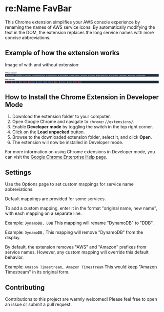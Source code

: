 # re:Name FavBar
This Chrome extension simplifies your AWS console experience by renaming the names of AWS service icons. By automatically modifying the text in the DOM, the extension replaces the long service names with more concise abbreviations.

## Example of how the extension works

Image of with and without extension:

![](img/navivar-before-after.png)



## How to Install the Chrome Extension in Developer Mode

1. Download the extension folder to your computer.
2. Open Google Chrome and navigate to `chrome://extensions/`.
3. Enable **Developer mode** by toggling the switch in the top right corner.
4. Click on the **Load unpacked** button.
5. Browse to the downloaded extension folder, select it, and click **Open**.
6. The extension will now be installed in Developer mode.

For more information on using Chrome extensions in Developer mode, you can visit the [Google Chrome Enterprise Help page](https://support.google.com/chrome/a/answer/2714278?hl=en).


## Settings

Use the Options page to set custom mappings for service name abbreviations.

Default mappings are provided for some services.

To add a custom mapping, enter it in the format "original name, new name", with each mapping on a separate line.

Example: `DynamoDB, DDB`
This mapping will rename "DynamoDB" to "DDB".

Example: `DynamoDB,`
This mapping will remove "DynamoDB" from the display.

By default, the extension removes "AWS" and "Amazon" prefixes from service names.
However, any custom mapping will override this default behavior.

Example: `Amazon Timestream, Amazon Timestream`
This would keep "Amazon Timestream" in its original form.

## Contributing

Contributions to this project are warmly welcomed! Please feel free to open an issue or submit a pull request.

